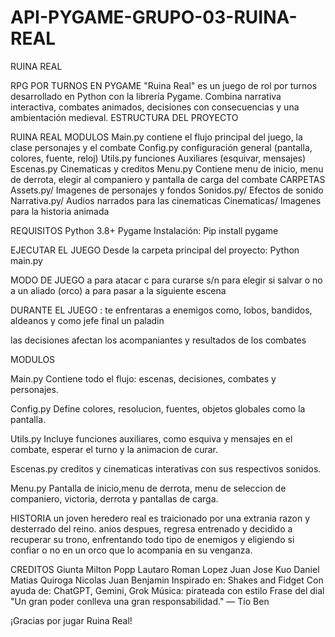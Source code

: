 # API-PYGAME-GRUPO-03-RUINA-REAL

RUINA REAL

RPG POR TURNOS EN PYGAME
"Ruina Real" es un juego de rol por turnos desarrollado en Python con la librería Pygame. Combina narrativa interactiva, combates animados, decisiones con consecuencias y una ambientación medieval.
ESTRUCTURA DEL PROYECTO

RUINA REAL
MODULOS	
Main.py	contiene el flujo principal del juego, la clase personajes y el combate
Config.py	configuración general (pantalla, colores, fuente, reloj)
Utils.py	funciones Auxiliares (esquivar, mensajes)
Escenas.py	Cinematicas y creditos 
Menu.py	Contiene menu de inicio, menu de derrota, elegir al companiero y pantalla de carga del combate
CARPETAS	
Assets.py/	Imagenes de personajes y fondos
Sonidos.py/	Efectos de sonido 
Narrativa.py/	Audios narrados para las cinematicas
Cinematicas/	Imagenes para la historia animada 

REQUISITOS 
Python 3.8+
Pygame
Instalación:
Pip install pygame

EJECUTAR EL JUEGO
Desde la carpeta principal del proyecto:
Python main.py

MODO DE JUEGO
a para atacar
c para curarse 
s/n para elegir si salvar o no a un aliado (orco)
a para pasar a la siguiente escena 

DURANTE EL JUEGO :
te enfrentaras a enemigos como, lobos, bandidos, aldeanos y como jefe final un paladin

las decisiones afectan los acompaniantes y resultados de los combates

MODULOS

Main.py
Contiene todo el flujo: escenas, decisiones, combates y personajes.

Config.py
Define colores, resolucion, fuentes, objetos globales como la pantalla.

Utils.py
Incluye funciones auxiliares, como esquiva y mensajes en el combate, esperar el turno y la animacion de curar.

Escenas.py
creditos y cinematicas interativas con sus respectivos sonidos.

Menu.py
Pantalla de inicio,menu de derrota, menu de seleccion de companiero, victoria, derrota y pantallas de carga.

HISTORIA
un joven heredero real es traicionado por una extrania razon y desterrado del reino. anios despues, regresa entrenado y decidido a recuperar su trono, enfrentando todo tipo de enemigos y eligiendo si confiar o no en un orco que lo acompania en su venganza.

CREDITOS
Giunta Milton
Popp Lautaro Roman
Lopez Juan Jose
Kuo Daniel Matias
Quiroga Nicolas Juan Benjamin
Inspirado en: Shakes and Fidget
Con ayuda de: ChatGPT, Gemini, Grok
Música: pirateada con estilo
Frase del dial
"Un gran poder conlleva una gran responsabilidad."
— Tío Ben

¡Gracias por jugar Ruina Real!


